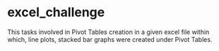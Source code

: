 # excel_challenge

This tasks involved in Pivot Tables creation in a given excel file within which, line plots, stacked bar graphs were created under Pivot Tables. 
